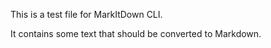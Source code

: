 This is a test file for MarkItDown CLI.

It contains some text that should be converted to Markdown.
